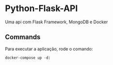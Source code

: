 # Python-Flask-API

Uma api com Flask Framework, MongoDB e Docker

## Commands
Para executar a aplicação, rode o comando:

```shell
docker-compose up -d:
```

